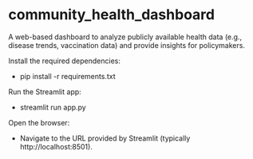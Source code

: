 # community_health_dashboard
A web-based dashboard to analyze publicly available health data (e.g., disease trends, vaccination data) and provide insights for policymakers.

Install the required dependencies:
- pip install -r requirements.txt

Run the Streamlit app:
- streamlit run app.py

Open the browser:
- Navigate to the URL provided by Streamlit (typically http://localhost:8501).
